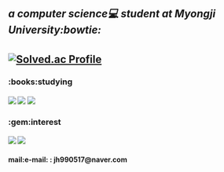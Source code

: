 <!--
**MadeByZiNo/MadeByZino** is a ✨ _special_ ✨ repository because its `README.md` (this file) appears on your GitHub profile.

Here are some ideas to get you started:

- 🔭 I’m currently working on ...
- 🌱 I’m currently learning ...
- 👯 I’m looking to collaborate on ...
- 🤔 I’m looking for help with ...
- 💬 Ask me about ...
- 📫 How to reach me: ...
- 😄 Pronouns: ...
- ⚡ Fun fact: ...
-->

**<h5>a computer science:computer: student at Myongji University:bowtie:</h5>**
[![Solved.ac Profile](http://mazassumnida.wtf/api/v2/generate_badge?boj=jh990517)](https://solved.ac/jh990517/)
---
<h3>:books:studying</h3>
<h4>
<img src="https://img.shields.io/badge/C-A8B9CC?style=flat-square&logo=C&logoColor=white"/>
<img src="https://img.shields.io/badge/C++-00599C?style=flat-square&logo=C++&logoColor=white"/>
 <img src="https://img.shields.io/badge/Java-F7DF1E?style=flat-square&logo=Java&logoColor=white"/>
</h4>
<h3>:gem:interest</h3>
<h4>
<img src="https://img.shields.io/badge/Android-3DDC84?style=flat-square&logo=Android&logoColor=white"/>
<img src="https://img.shields.io/badge/Backend-03599C?style=flat-square&logo=&logoColor=white"/>
</h4>

 <h4>mail:e-mail: : jh990517@naver.com</h4>
